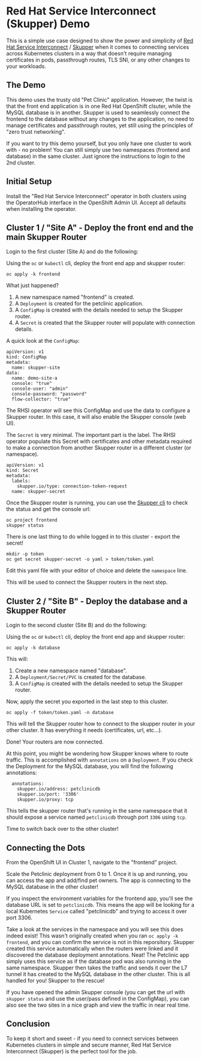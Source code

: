 # Red Hat Service Interconnect (Skupper) Demo

This is a simple use case designed to show the power and simplicity of [Red Hat Service Interconnect](https://www.redhat.com/en/technologies/cloud-computing/service-interconnect) / [Skupper](https://skupper.io) when it comes to connecting services across Kubernetes clusters in a way that doesn't require managing certificates in pods, passthrough routes, TLS SNI, or any other changes to your workloads.

## The Demo

This demo uses the trusty old "Pet Clinic" application.  However, the twist is that the front end application is in one Red Hat OpenShift clsuter, while the MySQL database is in another.  Skupper is used to seamlessly connect the frontend to the database without any changes to the application, no need to manage certificates and passthrough routes, yet still using the principles of "zero trust networking".

If you want to try this demo yourself, but you only have one cluster to work with - no problem!  You can still simply use two namespaces (frontend and database) in the same cluster.  Just ignore the instructions to login to the 2nd cluster.

## Initial Setup

Install the "Red Hat Service Interconnect" operator in both clusters using the OperatorHub interface in the OpenShift Admin UI.  Accept all defaults when installing the operator.

## Cluster 1 / "Site A" - Deploy the front end and the main Skupper Router

Login to the first cluster (Site A) and do the following:

Using the `oc` or `kubectl` cli, deploy the front end app and skupper router:

```
oc apply -k frontend
```

What just happened?

1. A new namespace named "frontend" is created.
2. A `Deployment` is created for the petclinic application.
3. A `ConfigMap` is created with the details needed to setup the Skupper router.
4. A `Secret` is created that the Skupper router will populate with connection details.

A quick look at the `ConfigMap`:

```
apiVersion: v1
kind: ConfigMap
metadata:
  name: skupper-site
data:
  name: demo-site-a
  console: "true"
  console-user: "admin"
  console-password: "password"
  flow-collector: "true"
```

The RHSI operator will see this ConfigMap and use the data to configure a Skupper router.  In this case, it will also enable the Skupper console (web UI).

The `Secret` is very minimal.  The important part is the label.  The RHSI operator populate this Secret with certificates and other metadata required to make a connection from another Skupper router in a different cluster (or namespace).

```
apiVersion: v1
kind: Secret
metadata:
  labels:
    skupper.io/type: connection-token-request
  name: skupper-secret
```

Once the Skupper router is running, you can use the [Skupper cli](https://skupper.io/docs/cli/index.html) to check the status and get the console url:

```
oc project frontend
skupper status
```

There is one last thing to do while logged in to this cluster - export the secret!

```
mkdir -p token
oc get secret skupper-secret -o yaml > token/token.yaml
```

Edit this yaml file with your editor of choice and delete the `namespace` line.

This will be used to connect the Skupper routers in the next step.

## Cluster 2 / "Site B" - Deploy the database and a Skupper Router

Login to the second cluster (Site B) and do the following:

Using the `oc` or `kubectl` cli, deploy the front end app and skupper router:

```
oc apply -k database
```

This will:

1. Create a new namespace named "database".
2. A `Deployment/Secret/PVC` is created for the database.
3. A `ConfigMap` is created with the details needed to setup the Skupper router.

Now, apply the secret you exported in the last step to this cluster.

```
oc apply -f token/token.yaml -n database
```

This will tell the Skupper router how to connect to the skupper router in your other cluster.  It has everything it needs (certificates, url, etc...).

Done!  Your routers are now connected.

At this point, you might be wondering how Skupper knows where to route traffic.  This is accomplished with `annotations` on a `Deployment`.  If you check the Deployment for the MySQL database, you will find the following annotations:

```
  annotations:
    skupper.io/address: petclinicdb
    skupper.io/port: '3306'
    skupper.io/proxy: tcp
```

This tells the skupper router that's running in the same namespace that it should expose a service named `petclinicdb` through port `3306` using `tcp`.

Time to switch back over to the other cluster!

## Connecting the Dots

From the OpenShift UI in Cluster 1, navigate to the "frontend" project.

Scale the Petclinic deployment from 0 to 1.  Once it is up and running, you can access the app and add/find pet owners.  The app is connecting to the MySQL database in the other cluster!

If you inspect the environment variables for the frontend app, you'll see the database URL is set to `petclinicdb`.  This means the app will be looking for a local Kubernetes `Service` called "petclinicdb" and trying to access it over port 3306.

Take a look at the services in the namespace and you will see this does indeed exist!  This wasn't originally created when you ran `oc apply -k frontend`, and you can confirm the service is not in this reporsitory.  Skupper created this service automatically when the routers were linked and it discovered the database deployment annotations.  Neat!  The Petclinic app simply uses this service as if the database pod was also running in the same namespace.  Skupper then takes the traffic and sends it over the L7 tunnel it has created to the MySQL database in the other cluster.  This is all handled for you!  Skupper to the rescue!

If you have opened the admin Skupper console (you can get the url with `skupper status` and use the user/pass defined in the ConfigMap), you can also see the two sites in a nice graph and view the traffic in near real time.

##  Conclusion

To keep it short and sweet - if you need to connect services between Kubernetes clusters in simple and secure manner, Red Hat Service Interconnect (Skupper) is the perfect tool for the job.

